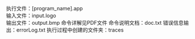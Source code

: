 执行文件：[program_name].app  
输入文件：input.logo  
输出文件：output.bmp 
命令详解见PDF文件
命令说明文档：doc.txt
错误信息输出：errorLog.txt
执行过程中创建的文件夹：traces
